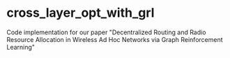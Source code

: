 # cross_layer_opt_with_grl
Code implementation for our paper "Decentralized Routing and Radio Resource Allocation in Wireless Ad Hoc Networks via Graph Reinforcement Learning"
